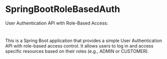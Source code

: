 # SpringBootRoleBasedAuth

User Authentication API with Role-Based Access:
#
This is a Spring Boot application that provides a simple User Authentication API with role-based access control. It allows users to log in and access specific resources based on their roles (e.g., ADMIN or CUSTOMER).
